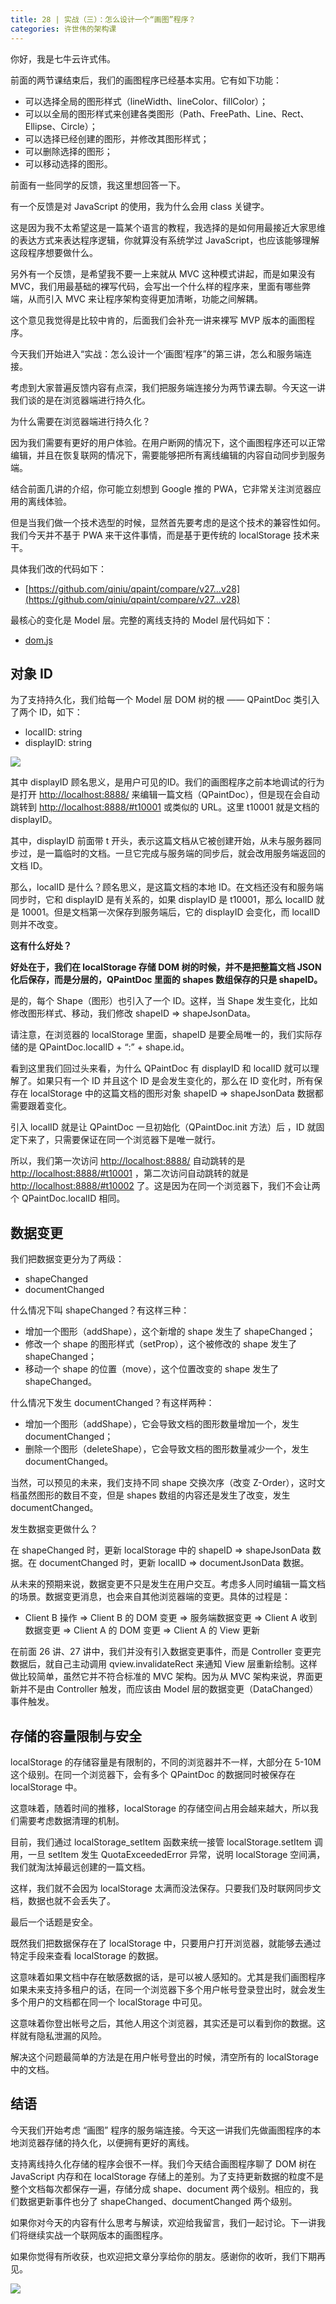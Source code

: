 ```yaml
---
title: 28 | 实战（三）：怎么设计一个“画图”程序？
categories: 许世伟的架构课
---
```

你好，我是七牛云许式伟。

前面的两节课结束后，我们的画图程序已经基本实用。它有如下功能：

- 可以选择全局的图形样式（lineWidth、lineColor、fillColor）；
- 可以以全局的图形样式来创建各类图形（Path、FreePath、Line、Rect、Ellipse、Circle）；
- 可以选择已经创建的图形，并修改其图形样式；
- 可以删除选择的图形；
- 可以移动选择的图形。

前面有一些同学的反馈，我这里想回答一下。

有一个反馈是对 JavaScript 的使用，我为什么会用 class 关键字。

这是因为我不太希望这是一篇某个语言的教程，我选择的是如何用最接近大家思维的表达方式来表达程序逻辑，你就算没有系统学过 JavaScript，也应该能够理解这段程序想要做什么。

另外有一个反馈，是希望我不要一上来就从 MVC 这种模式讲起，而是如果没有 MVC，我们用最基础的裸写代码，会写出一个什么样的程序来，里面有哪些弊端，从而引入 MVC 来让程序架构变得更加清晰，功能之间解耦。

这个意见我觉得是比较中肯的，后面我们会补充一讲来裸写 MVP 版本的画图程序。

今天我们开始进入“实战：怎么设计一个‘画图’程序”的第三讲，怎么和服务端连接。

考虑到大家普遍反馈内容有点深，我们把服务端连接分为两节课去聊。今天这一讲我们谈的是在浏览器端进行持久化。

为什么需要在浏览器端进行持久化？

因为我们需要有更好的用户体验。在用户断网的情况下，这个画图程序还可以正常编辑，并且在恢复联网的情况下，需要能够把所有离线编辑的内容自动同步到服务端。

结合前面几讲的介绍，你可能立刻想到 Google 推的 PWA，它非常关注浏览器应用的离线体验。

但是当我们做一个技术选型的时候，显然首先要考虑的是这个技术的兼容性如何。我们今天并不基于 PWA 来干这件事情，而是基于更传统的 localStorage 技术来干。

具体我们改的代码如下：

- [https://github.com/qiniu/qpaint/compare/v27...v28](https://github.com/qiniu/qpaint/compare/v27...v28)

最核心的变化是 Model 层。完整的离线支持的 Model 层代码如下：

- [dom.js](https://github.com/qiniu/qpaint/blob/v28/paintweb/www/dom.js)

## 对象 ID

为了支持持久化，我们给每一个 Model 层 DOM 树的根 —— QPaintDoc 类引入了两个 ID，如下：

- localID: string
- displayID: string

![](https://static001.geekbang.org/resource/image/eb/56/eb45f019508b3c9f7a1f6bc868a5ac56.png)

其中 displayID 顾名思义，是用户可见的ID。我们的画图程序之前本地调试的行为是打开 [http://localhost:8888/](http://localhost:8888/) 来编辑一篇文档（QPaintDoc），但是现在会自动跳转到 [http://localhost:8888/#t10001](http://localhost:8888/#t10001) 或类似的 URL。这里 t10001 就是文档的 displayID。

其中，displayID 前面带 t 开头，表示这篇文档从它被创建开始，从未与服务器同步过，是一篇临时的文档。一旦它完成与服务端的同步后，就会改用服务端返回的文档 ID。

那么，localID 是什么？顾名思义，是这篇文档的本地 ID。在文档还没有和服务端同步时，它和 displayID 是有关系的，如果 displayID 是 t10001，那么 localID 就是 10001。但是文档第一次保存到服务端后，它的 displayID 会变化，而 localID 则并不改变。

**这有什么好处？**

**好处在于，我们在 localStorage 存储 DOM 树的时候，并不是把整篇文档 JSON 化后保存，而是分层的，QPaintDoc 里面的 shapes 数组保存的只是 shapeID。**

是的，每个 Shape（图形）也引入了一个 ID。这样，当 Shape 发生变化，比如修改图形样式、移动，我们修改 shapeID => shapeJsonData。

请注意，在浏览器的 localStorage 里面，shapeID 是要全局唯一的，我们实际存储的是 QPaintDoc.localID + “:” + shape.id。

看到这里我们回过头来看，为什么 QPaintDoc 有 displayID 和 localID 就可以理解了。如果只有一个 ID 并且这个 ID 是会发生变化的，那么在 ID 变化时，所有保存在 localStorage 中的这篇文档的图形对象 shapeID => shapeJsonData 数据都需要跟着变化。

引入 localID 就是让 QPaintDoc 一旦初始化（QPaintDoc.init 方法）后 ，ID 就固定下来了，只需要保证在同一个浏览器下是唯一就行。

所以，我们第一次访问 [http://localhost:8888/](http://localhost:8888/) 自动跳转的是 [http://localhost:8888/#t10001](http://localhost:8888/#t10001) ，第二次访问自动跳转的就是  [http://localhost:8888/#t10002](http://localhost:8888/#t10002) 了。这是因为在同一个浏览器下，我们不会让两个 QPaintDoc.localID 相同。

## 数据变更

我们把数据变更分为了两级：

- shapeChanged
- documentChanged

什么情况下叫 shapeChanged？有这样三种：

- 增加一个图形（addShape），这个新增的 shape 发生了 shapeChanged；
- 修改一个 shape 的图形样式（setProp），这个被修改的 shape 发生了 shapeChanged；
- 移动一个 shape 的位置（move），这个位置改变的 shape 发生了 shapeChanged。

什么情况下发生 documentChanged？有这样两种：

- 增加一个图形（addShape），它会导致文档的图形数量增加一个，发生 documentChanged；
- 删除一个图形（deleteShape），它会导致文档的图形数量减少一个，发生 documentChanged。

当然，可以预见的未来，我们支持不同 shape 交换次序（改变 Z-Order），这时文档虽然图形的数目不变，但是 shapes 数组的内容还是发生了改变，发生 documentChanged。

发生数据变更做什么？

在 shapeChanged 时，更新 localStorage 中的 shapeID =>  shapeJsonData 数据。在 documentChanged 时，更新 localID => documentJsonData 数据。

从未来的预期来说，数据变更不只是发生在用户交互。考虑多人同时编辑一篇文档的场景。数据变更消息，也会来自其他浏览器端的变更。具体的过程是：

- Client B 操作 => Client B 的 DOM 变更 => 服务端数据变更 => Client A 收到数据变更 => Client A 的 DOM 变更 => Client A 的 View 更新

在前面 26 讲、27 讲中，我们并没有引入数据变更事件，而是 Controller 变更完数据后，就自己主动调用 qview.invalidateRect 来通知 View 层重新绘制。这样做比较简单，虽然它并不符合标准的 MVC 架构。因为从 MVC 架构来说，界面更新并不是由 Controller 触发，而应该由 Model 层的数据变更（DataChanged）事件触发。

## 存储的容量限制与安全

localStorage 的存储容量是有限制的，不同的浏览器并不一样，大部分在 5-10M 这个级别。在同一个浏览器下，会有多个 QPaintDoc 的数据同时被保存在 localStorage 中。

这意味着，随着时间的推移，localStorage 的存储空间占用会越来越大，所以我们需要考虑数据清理的机制。

目前，我们通过 localStorage_setItem 函数来统一接管 localStorage.setItem 调用，一旦 setItem 发生 QuotaExceededError 异常，说明 localStorage 空间满，我们就淘汰掉最远创建的一篇文档。

这样，我们就不会因为 localStorage 太满而没法保存。只要我们及时联网同步文档，数据也就不会丢失了。

最后一个话题是安全。

既然我们把数据保存在了 localStorage 中，只要用户打开浏览器，就能够去通过特定手段来查看 localStorage 的数据。

这意味着如果文档中存在敏感数据的话，是可以被人感知的。尤其是我们画图程序如果未来支持多租户的话，在同一个浏览器下多个用户帐号登录登出时，就会发生多个用户的文档都在同一个 localStorage 中可见。

这意味着你登出帐号之后，其他人用这个浏览器，其实还是可以看到你的数据。这样就有隐私泄漏的风险。

解决这个问题最简单的方法是在用户帐号登出的时候，清空所有的 localStorage 中的文档。

## 结语

今天我们开始考虑 “画图” 程序的服务端连接。今天这一讲我们先做画图程序的本地浏览器存储的持久化，以便拥有更好的离线。

支持离线持久化存储的程序会很不一样。我们今天结合画图程序聊了 DOM 树在 JavaScript 内存和在 localStorage 存储上的差别。为了支持更新数据的粒度不是整个文档每次都保存一遍，存储分成 shape、document 两个级别。相应的，我们数据更新事件也分了 shapeChanged、documentChanged 两个级别。

如果你对今天的内容有什么思考与解读，欢迎给我留言，我们一起讨论。下一讲我们将继续实战一个联网版本的画图程序。

如果你觉得有所收获，也欢迎把文章分享给你的朋友。感谢你的收听，我们下期再见。

![](https://static001.geekbang.org/resource/image/43/00/43231f3789095eb4cdb38e67ff3d7900.jpg)